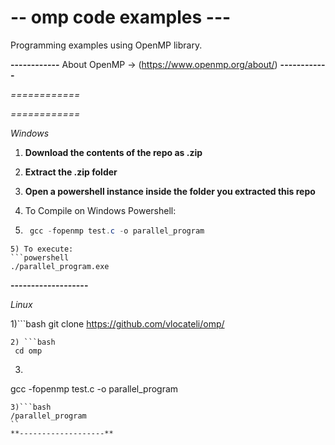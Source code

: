 # -- omp code examples ---

Programming examples using OpenMP library.

**------------**
About OpenMP -> (https://www.openmp.org/about/)
**------------**

*============*


*============*

*Windows*

1) **Download the contents of the repo as .zip**

2) **Extract the .zip folder**

3) **Open a powershell instance inside the folder you extracted this repo**

4) To Compile on Windows Powershell:
5) ```powershell
    gcc -fopenmp test.c -o parallel_program
```
5) To execute: 
```powershell
./parallel_program.exe
```
**-------------------**

*Linux*

1)```bash
 git clone https://github.com/vlocateli/omp/
```
2) ```bash
 cd omp
```
3) ```bash
gcc -fopenmp test.c -o parallel_program
```
3)```bash
/parallel_program
``
**-------------------**
